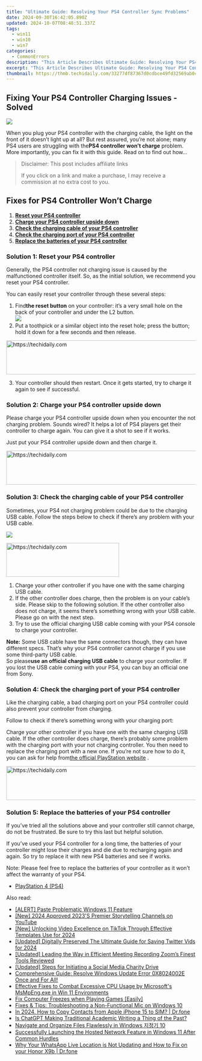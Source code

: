 ```yaml
---
title: "Ultimate Guide: Resolving Your PS4 Controller Sync Problems"
date: 2024-09-30T16:42:05.890Z
updated: 2024-10-07T08:48:51.337Z
tags:
  - win11
  - win10
  - win7
categories:
  - CommonErrors
description: "This Article Describes Ultimate Guide: Resolving Your PS4 Controller Sync Problems"
excerpt: "This Article Describes Ultimate Guide: Resolving Your PS4 Controller Sync Problems"
thumbnail: https://thmb.techidaily.com/33277df87367d0cdbce49fd32569ab0c6e35402a20f9cd77a73d4dd6ae5bf66d.png
---
```


## Fixing Your PS4 Controller Charging Issues - Solved

![](https://images.drivereasy.com/wp-content/uploads/2018/01/img_5a503449d171d.jpg)

 When you plug your PS4 controller with the charging cable, the light on the front of it doesn’t light up at all? But rest assured, you’re not alone; many PS4 users are struggling with the**PS4 controller won’t charge** problem. More importantly, you can fix it with this guide. Read on to find out how…

>  Disclaimer: This post includes affiliate links
>
>  If you click on a link and make a purchase, I may receive a commission at no extra cost to you.
>

## Fixes for PS4 Controller Won’t Charge

1. **[Reset your PS4 controller](#solution1)**
2. **[Charge your PS4 controller upside down](#solution2)**
3. **[Check the charging cable of your PS4 controller](#solution3)**
4. **[Check the charging port of your PS4 controller](#solution4)**
5. **[Replace the batteries of your PS4 controller](#solution5)**

### Solution 1: Reset your PS4 controller

 Generally, the PS4 controller not charging issue is caused by the malfunctioned controller itself. So, as the initial solution, we recommend you reset your PS4 controller.

You can easily reset your controller through these several steps:

1. Find**the reset button** on your controller: it’s a very small hole on the back of your controller and under the L2 button.  
![](https://images.drivereasy.com/wp-content/uploads/2018/01/img_5a503f4b68e7f.jpg)
2. Put a toothpick or a similar object into the reset hole; press the button; hold it down for a few seconds and then release.

<!-- affiliate ads begin -->
<a href="https://appsumo.8odi.net/c/5597632/2123736/7443" target="_top" id="2123736">
  <img src="//a.impactradius-go.com/display-ad/7443-2123736" border="0" alt="https://techidaily.com" width="728" height="90"/>
</a>
<img height="0" width="0" src="https://appsumo.8odi.net/i/5597632/2123736/7443" style="position:absolute;visibility:hidden;" border="0" />
<!-- affiliate ads end -->

3. Your controller should then restart. Once it gets started, try to charge it again to see if successful.

### Solution 2: Charge your PS4 controller upside down

 Please charge your PS4 controller upside down when you encounter the not charging problem. Sounds wired? It helps a lot of PS4 players get their controller to charge again. You can give it a shot to see if it works.

Just put your PS4 controller upside down and then charge it.

<!-- affiliate ads begin -->
<a href="https://aligracehair.sjv.io/c/5597632/2027195/19272" target="_top" id="2027195">
  <img src="//a.impactradius-go.com/display-ad/19272-2027195" border="0" alt="https://techidaily.com" width="728" height="90"/>
</a>
<img height="0" width="0" src="https://aligracehair.sjv.io/i/5597632/2027195/19272" style="position:absolute;visibility:hidden;" border="0" />
<!-- affiliate ads end -->

### Solution 3: Check the charging cable of your PS4 controller

 Sometimes, your PS4 not charging problem could be due to the charging USB cable. Follow the steps below to check if there’s any problem with your USB cable.

![](https://images.drivereasy.com/wp-content/uploads/2018/01/img_5a504e5686cb2.jpg)

<!-- affiliate ads begin -->
<a href="https://homestyler.sjv.io/c/5597632/1943648/22993" target="_top" id="1943648">
  <img src="//a.impactradius-go.com/display-ad/22993-1943648" border="0" alt="https://techidaily.com" width="300" height="90"/>
</a>
<img height="0" width="0" src="https://homestyler.sjv.io/i/5597632/1943648/22993" style="position:absolute;visibility:hidden;" border="0" />
<!-- affiliate ads end -->

1. Charge your other controller if you have one with the same charging USB cable.
2. If the other controller does charge, then the problem is on your cable’s side. Please skip to the following solution. If the other controller also does not charge, it seems there’s something wrong with your USB cable. Please go on with the next step.
3. Try to use the official charging USB cable coming with your PS4 console to charge your controller.

**Note:** Some USB cable have the same connectors though, they can have different specs. That’s why your PS4 controller cannot charge if you use some third-party USB cable.  
 So please**use an official charging USB cable** to charge your controller. If you lost the USB cable coming with your PS4, you can buy an official one from Sony.

### Solution 4: Check the charging port of your PS4 controller

 Like the charging cable, a bad charging port on your PS4 controller could also prevent your controller from charging.

 Follow to check if there’s something wrong with your charging port:

 Charge your other controller if you have one with the same charging USB cable. If the other controller does charge, there’s probably some problem with the charging port with your not charging controller. You then need to replace the charging port with a new one. If you’re not sure how to do it, you can ask for help from[the official PlayStation website](http://www.playstation.com/) .

<!-- affiliate ads begin -->
<a href="https://ephamedtechinc.pxf.io/c/5597632/2137225/26400" target="_top" id="2137225">
  <img src="//a.impactradius-go.com/display-ad/26400-2137225" border="0" alt="https://techidaily.com" width="728" height="90"/>
</a>
<img height="0" width="0" src="https://ephamedtechinc.pxf.io/i/5597632/2137225/26400" style="position:absolute;visibility:hidden;" border="0" />
<!-- affiliate ads end -->

### Solution 5: Replace the batteries of your PS4 controller

 If you’ve tried all the solutions above and your controller still cannot charge, do not be frustrated. Be sure to try this last but helpful solution.

 If you’ve used your PS4 controller for a long time, the batteries of your controller might lose their charges and die due to recharging again and again. So try to replace it with new PS4 batteries and see if works.

 Note: Please feel free to replace the batteries of your controller as it won’t affect the warranty of your PS4.

* [PlayStation 4 (PS4)](/tag-search/?tagId=180)

<ins class="adsbygoogle"
     style="display:block"
     data-ad-format="autorelaxed"
     data-ad-client="ca-pub-7571918770474297"
     data-ad-slot="1223367746"></ins>

<ins class="adsbygoogle"
     style="display:block"
     data-ad-client="ca-pub-7571918770474297"
     data-ad-slot="8358498916"
     data-ad-format="auto"
     data-full-width-responsive="true"></ins>

<span class="atpl-alsoreadstyle">Also read:</span>
<div><ul>
<li><a href="https://common-error.techidaily.com/alert-paste-problematic-windows-11-feature/"><u>[ALERT] Paste Problematic Windows 11 Feature</u></a></li>
<li><a href="https://fox-access.techidaily.com/new-2024-approved-2023s-premier-storytelling-channels-on-youtube/"><u>[New] 2024 Approved 2023'S Premier Storytelling Channels on YouTube</u></a></li>
<li><a href="https://tiktok-videos.techidaily.com/new-unlocking-video-excellence-on-tiktok-through-effective-templates-use-for-2024/"><u>[New] Unlocking Video Excellence on TikTok Through Effective Templates Use for 2024</u></a></li>
<li><a href="https://twitter-videos.techidaily.com/updated-digitally-preserved-the-ultimate-guide-for-saving-twitter-vids-for-2024/"><u>[Updated] Digitally Preserved The Ultimate Guide for Saving Twitter Vids for 2024</u></a></li>
<li><a href="https://screen-capture.techidaily.com/updated-leading-the-way-in-efficient-meeting-recording-zooms-finest-tools-reviewed/"><u>[Updated] Leading the Way in Efficient Meeting Recording Zoom’s Finest Tools Reviewed</u></a></li>
<li><a href="https://extra-guidance.techidaily.com/updated-steps-for-initiating-a-social-media-charity-drive/"><u>[Updated] Steps for Initiating a Social Media Charity Drive</u></a></li>
<li><a href="https://common-error.techidaily.com/comprehensive-guide-resolve-windows-update-error-0x8024002e-once-and-for-all/"><u>Comprehensive Guide: Resolve Windows Update Error 0X8024002E Once and For All!</u></a></li>
<li><a href="https://common-error.techidaily.com/effective-fixes-to-combat-excessive-cpu-usage-by-microsofts-msmpengexe-in-win-11-environments/"><u>Effective Fixes to Combat Excessive CPU Usage by Microsoft's MsMpEng.exe in Win 11 Environments</u></a></li>
<li><a href="https://common-error.techidaily.com/fix-computer-freezes-when-playing-games-easily/"><u>Fix Computer Freezes when Playing Games [Easily]</u></a></li>
<li><a href="https://common-error.techidaily.com/fixes-and-tips-troubleshooting-a-non-functional-mic-on-windows-10/"><u>Fixes & Tips: Troubleshooting a Non-Functional Mic on Windows 10</u></a></li>
<li><a href="https://iphone-transfer.techidaily.com/in-2024-how-to-copy-contacts-from-apple-iphone-15-to-sim-drfone-by-drfone-transfer-from-ios/"><u>In 2024, How to Copy Contacts from Apple iPhone 15 to SIM? | Dr.fone</u></a></li>
<li><a href="https://tech-revival.techidaily.com/is-chatgpt-making-traditional-academic-writing-a-thing-of-the-past/"><u>Is ChatGPT Making Traditional Academic Writing a Thing of the Past?</u></a></li>
<li><a href="https://common-error.techidaily.com/navigate-and-organize-files-flawlessly-in-windows-10/"><u>Navigate and Organize Files Flawlessly in Windows 지정기 10</u></a></li>
<li><a href="https://common-error.techidaily.com/successfully-launching-the-hosted-network-feature-in-windows-11-after-common-hurdles/"><u>Successfully Launching the Hosted Network Feature in Windows 11 After Common Hurdles</u></a></li>
<li><a href="https://location-social.techidaily.com/why-your-whatsapp-live-location-is-not-updating-and-how-to-fix-on-your-honor-x9b-drfone-by-drfone-virtual-android/"><u>Why Your WhatsApp Live Location is Not Updating and How to Fix on your Honor X9b | Dr.fone</u></a></li>
</ul></div>

